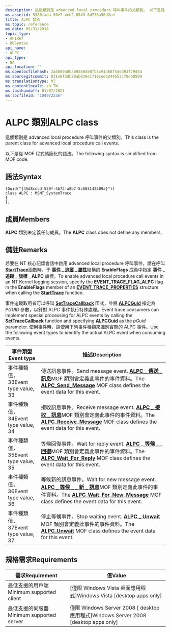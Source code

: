```yaml
---
description: 這個類別是 advanced local procedure 呼叫事件的父類別。 以下是從 MOF 程式碼簡化的語法。
ms.assetid: 5380fada-50e7-4eb2-8549-6d738a56d2cd
title: ALPC 類別
ms.topic: reference
ms.date: 05/31/2018
topic_type:
- APIRef
- kbSyntax
api_name:
- ALPC
api_type:
- NA
api_location: ''
ms.openlocfilehash: 2a4b09a8bab9280de8fb4c91368f5d6d93f7944a
ms.sourcegitcommit: 831e8f3db78ab820e1710cede244553c70e50500
ms.translationtype: MT
ms.contentlocale: zh-TW
ms.lasthandoff: 01/07/2021
ms.locfileid: "104972236"
---
```

# <a name="alpc-class"></a><span data-ttu-id="93a9c-104">ALPC 類別</span><span class="sxs-lookup"><span data-stu-id="93a9c-104">ALPC class</span></span>

<span data-ttu-id="93a9c-105">這個類別是 advanced local procedure 呼叫事件的父類別。</span><span class="sxs-lookup"><span data-stu-id="93a9c-105">This class is the parent class for advanced local procedure call events.</span></span>

<span data-ttu-id="93a9c-106">以下是從 MOF 程式碼簡化的語法。</span><span class="sxs-lookup"><span data-stu-id="93a9c-106">The following syntax is simplified from MOF code.</span></span>

## <a name="syntax"></a><span data-ttu-id="93a9c-107">語法</span><span class="sxs-lookup"><span data-stu-id="93a9c-107">Syntax</span></span>

``` syntax
[Guid("{45d8cccd-539f-4b72-a8b7-5c683142609a}")]
class ALPC : MSNT_SystemTrace
{
};
```

## <a name="members"></a><span data-ttu-id="93a9c-108">成員</span><span class="sxs-lookup"><span data-stu-id="93a9c-108">Members</span></span>

<span data-ttu-id="93a9c-109">**ALPC** 類別未定義任何成員。</span><span class="sxs-lookup"><span data-stu-id="93a9c-109">The **ALPC** class does not define any members.</span></span>

## <a name="remarks"></a><span data-ttu-id="93a9c-110">備註</span><span class="sxs-lookup"><span data-stu-id="93a9c-110">Remarks</span></span>

<span data-ttu-id="93a9c-111">若要在 NT 核心記錄會話中啟用 advanced local procedure 呼叫事件，請在呼叫 [**StartTrace**](/windows/win32/api/evntrace/nf-evntrace-starttracea)函數時，于 [**事件 \_ 追蹤 \_ 屬性**](/windows/win32/api/evntrace/ns-evntrace-event_trace_properties)結構的 **EnableFlags** 成員中指定 **事件 \_ 追蹤 \_ 旗標 \_ ALPC** 旗標。</span><span class="sxs-lookup"><span data-stu-id="93a9c-111">To enable advanced local procedure call events in an NT Kernel logging session, specify the **EVENT\_TRACE\_FLAG\_ALPC** flag in the **EnableFlags** member of an [**EVENT\_TRACE\_PROPERTIES**](/windows/win32/api/evntrace/ns-evntrace-event_trace_properties) structure when calling the [**StartTrace**](/windows/win32/api/evntrace/nf-evntrace-starttracea) function.</span></span>

<span data-ttu-id="93a9c-112">事件追蹤取用者可以呼叫 [**SetTraceCallback**](/windows/win32/api/evntrace/nf-evntrace-settracecallback) 函式，並將 [**ALPCGuid**](nt-kernel-logger-constants.md) 指定為 *PGUID* 參數，以針對 ALPC 事件執行特殊處理。</span><span class="sxs-lookup"><span data-stu-id="93a9c-112">Event trace consumers can implement special processing for ALPC events by calling the [**SetTraceCallback**](/windows/win32/api/evntrace/nf-evntrace-settracecallback) function and specifying [**ALPCGuid**](nt-kernel-logger-constants.md) as the *pGuid* parameter.</span></span> <span data-ttu-id="93a9c-113">使用事件時，請使用下列事件種類來識別實際的 ALPC 事件。</span><span class="sxs-lookup"><span data-stu-id="93a9c-113">Use the following event types to identify the actual ALPC event when consuming events.</span></span>



| <span data-ttu-id="93a9c-114">事件類型</span><span class="sxs-lookup"><span data-stu-id="93a9c-114">Event type</span></span>           | <span data-ttu-id="93a9c-115">描述</span><span class="sxs-lookup"><span data-stu-id="93a9c-115">Description</span></span>                                                                                                                                         |
|----------------------|-----------------------------------------------------------------------------------------------------------------------------------------------------|
| <span data-ttu-id="93a9c-116">事件種類值，33</span><span class="sxs-lookup"><span data-stu-id="93a9c-116">Event type value, 33</span></span> | <span data-ttu-id="93a9c-117">傳送訊息事件。</span><span class="sxs-lookup"><span data-stu-id="93a9c-117">Send message event.</span></span> <span data-ttu-id="93a9c-118">[**ALPC \_ 傳送 \_ 訊息**](alpc-send-message.md)MOF 類別會定義此事件的事件資料。</span><span class="sxs-lookup"><span data-stu-id="93a9c-118">The [**ALPC\_Send\_Message**](alpc-send-message.md) MOF class defines the event data for this event.</span></span>                           |
| <span data-ttu-id="93a9c-119">事件種類值，34</span><span class="sxs-lookup"><span data-stu-id="93a9c-119">Event type value, 34</span></span> | <span data-ttu-id="93a9c-120">接收訊息事件。</span><span class="sxs-lookup"><span data-stu-id="93a9c-120">Receive message event.</span></span> <span data-ttu-id="93a9c-121">[**ALPC \_ 接收 \_ 訊息**](alpc-receive-message.md)MOF 類別會定義此事件的事件資料。</span><span class="sxs-lookup"><span data-stu-id="93a9c-121">The [**ALPC\_Receive\_Message**](alpc-receive-message.md) MOF class defines the event data for this event.</span></span>                  |
| <span data-ttu-id="93a9c-122">事件種類值，35</span><span class="sxs-lookup"><span data-stu-id="93a9c-122">Event type value, 35</span></span> | <span data-ttu-id="93a9c-123">等候回復事件。</span><span class="sxs-lookup"><span data-stu-id="93a9c-123">Wait for reply event.</span></span> <span data-ttu-id="93a9c-124">[**ALPC \_ 等候 \_ \_ 回復**](alpc-wait-for-reply.md)MOF 類別會定義此事件的事件資料。</span><span class="sxs-lookup"><span data-stu-id="93a9c-124">The [**ALPC\_Wait\_For\_Reply**](alpc-wait-for-reply.md) MOF class defines the event data for this event.</span></span>                    |
| <span data-ttu-id="93a9c-125">事件種類值，36</span><span class="sxs-lookup"><span data-stu-id="93a9c-125">Event type value, 36</span></span> | <span data-ttu-id="93a9c-126">等候新的訊息事件。</span><span class="sxs-lookup"><span data-stu-id="93a9c-126">Wait for new message event.</span></span> <span data-ttu-id="93a9c-127">[**ALPC \_ 等候 \_ \_ 新 \_ 訊息**](alpc-wait-for-new-message.md)MOF 類別定義此事件的事件資料。</span><span class="sxs-lookup"><span data-stu-id="93a9c-127">The [**ALPC\_Wait\_For\_New\_Message**](alpc-wait-for-new-message.md) MOF class defines the event data for this event.</span></span> |
| <span data-ttu-id="93a9c-128">事件種類值，37</span><span class="sxs-lookup"><span data-stu-id="93a9c-128">Event type value, 37</span></span> | <span data-ttu-id="93a9c-129">停止等候事件。</span><span class="sxs-lookup"><span data-stu-id="93a9c-129">Stop waiting event.</span></span> <span data-ttu-id="93a9c-130">[**ALPC \_ Unwait**](alpc-unwait.md) MOF 類別會定義此事件的事件資料。</span><span class="sxs-lookup"><span data-stu-id="93a9c-130">The [**ALPC\_Unwait**](alpc-unwait.md) MOF class defines the event data for this event.</span></span>                                        |



 

## <a name="requirements"></a><span data-ttu-id="93a9c-131">規格需求</span><span class="sxs-lookup"><span data-stu-id="93a9c-131">Requirements</span></span>



| <span data-ttu-id="93a9c-132">需求</span><span class="sxs-lookup"><span data-stu-id="93a9c-132">Requirement</span></span> | <span data-ttu-id="93a9c-133">值</span><span class="sxs-lookup"><span data-stu-id="93a9c-133">Value</span></span> |
|-------------------------------------|------------------------------------------------------|
| <span data-ttu-id="93a9c-134">最低支援的用戶端</span><span class="sxs-lookup"><span data-stu-id="93a9c-134">Minimum supported client</span></span><br/> | <span data-ttu-id="93a9c-135">\[僅限 Windows Vista 桌面應用程式\]</span><span class="sxs-lookup"><span data-stu-id="93a9c-135">Windows Vista \[desktop apps only\]</span></span><br/>       |
| <span data-ttu-id="93a9c-136">最低支援的伺服器</span><span class="sxs-lookup"><span data-stu-id="93a9c-136">Minimum supported server</span></span><br/> | <span data-ttu-id="93a9c-137">僅限 Windows Server 2008 \[ desktop 應用程式\]</span><span class="sxs-lookup"><span data-stu-id="93a9c-137">Windows Server 2008 \[desktop apps only\]</span></span><br/> |



 

